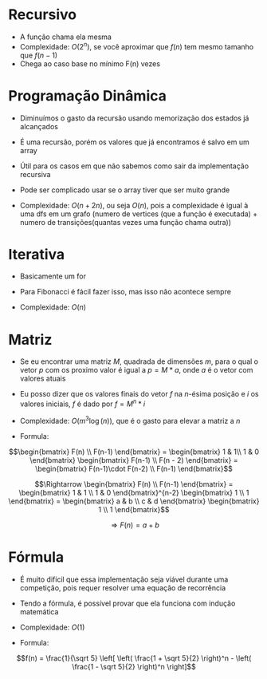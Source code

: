 # Recursivo
- A função chama ela mesma
- Complexidade: $`O(2^n)`$, se você aproximar que $`f(n)`$ tem mesmo tamanho que $`f(n-1)`$
- Chega ao caso base no mínimo F(n) vezes

# Programação Dinâmica
- Diminuímos o gasto da recursão usando memorização dos estados já alcançados
- É uma recursão, porém os valores que já encontramos é salvo em um array
- Útil para os casos em que não sabemos como sair da implementação recursiva
- Pode ser complicado usar se o array tiver que ser muito grande

- Complexidade: $`O(n + 2n)`$, ou seja $`O(n)`$, pois a complexidade é igual à uma dfs em um grafo (numero de vertices (que a função é executada) + numero de transições(quantas vezes uma função chama outra))

# Iterativa
- Basicamente um for
- Para Fibonacci é fácil fazer isso, mas isso não acontece sempre

- Complexidade: $`O(n)`$

# Matriz
- Se eu encontrar uma matriz $`M`$, quadrada de dimensões $`m`$, para o qual o vetor $`p`$ com os proximo valor é igual a $`p = M * a`$, onde $`a`$ é o vetor com valores atuais
- Eu posso dizer que os valores finais do vetor $`f`$ na $`n`$-ésima posição e $`i`$ os valores iniciais, $`f`$ é dado por $`f = M^n * i`$

- Complexidade: $`O(m^3 \log (n))`$, que é o gasto para elevar a matriz a $`n`$
- Formula:
<!--
|F(n)  | = |1  1| |F(n-1)| = |F(n-1) + F(n-2)|
|F(n-1)|   |1  0| |F(n-2)|   |F(n-1)         |

|F(n)  | = |1  1|^n |1| = |a  b| |1|
|F(n-1)|   |1  0|   |1|   |c  d| |1|

F(n) = a + b
-->

```math
\begin{bmatrix}
F(n) \\
F(n-1) \end{bmatrix}
=
\begin{bmatrix}
1 & 1\\
1 & 0
\end{bmatrix}
\begin{bmatrix}
F(n-1) \\
F(n - 2)
\end{bmatrix}
=
\begin{bmatrix}
F(n-1)\cdot F(n-2) \\
F(n-1)
\end{bmatrix}
```

```math
\Rightarrow
\begin{bmatrix}
F(n) \\
F(n-1)
\end{bmatrix}
=
\begin{bmatrix}
1 & 1 \\
1 & 0
\end{bmatrix}^{n-2}
\begin{bmatrix}
1 \\
1
\end{bmatrix}
=
\begin{bmatrix}
a & b \\
c & d
\end{bmatrix}
\begin{bmatrix}
1 \\
1
\end{bmatrix}
```

```math
\Rightarrow
F(n) = a + b
```

# Fórmula
- É muito difícil que essa implementação seja viável durante uma competição, pois requer resolver uma equação de recorrência
- Tendo a fórmula, é possível provar que ela funciona com indução matemática

- Complexidade: $`O(1)`$
- Formula:
<!-- f(n) = (1 / sqrt(5)){[(1 + sqrt(5))/2]^n - [(1 - sqrt(5))/2]^n} -->
```math
f(n) = \frac{1}{\sqrt 5} \left[ \left( \frac{1 + \sqrt 5}{2} \right)^n - \left( \frac{1 - \sqrt 5}{2} \right)^n \right]
```
